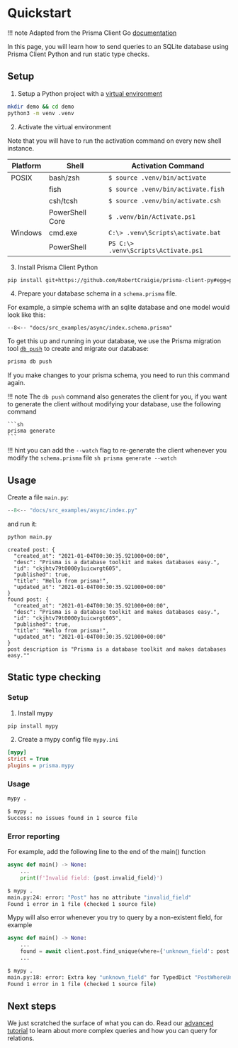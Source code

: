 # Quickstart

!!! note
    Adapted from the Prisma Client Go [documentation](https://github.com/prisma/prisma-client-go/blob/master/docs/quickstart.md)

In this page, you will learn how to send queries to an SQLite database using Prisma Client Python and
run static type checks.

## Setup

1) Setup a Python project with a [virtual environment](https://docs.python.org/3/library/venv.html)

```sh
mkdir demo && cd demo
python3 -m venv .venv
```


2) Activate the virtual environment

Note that you will have to run the activation command on every new shell instance.

| Platform | Shell           | Activation Command                      |
| -------- | --------------- | --------------------------------------- |
| POSIX    | bash/zsh        | `$ source .venv/bin/activate`           |
|          | fish            | `$ source .venv/bin/activate.fish`      |
|          | csh/tcsh        | `$ source .venv/bin/activate.csh`       |
|          | PowerShell Core | `$ .venv/bin/Activate.ps1`              |
| Windows  | cmd.exe         | `C:\> .venv\Scripts\activate.bat`       |
|          | PowerShell      | `PS C:\> .venv\Scripts\Activate.ps1`    |


3) Install Prisma Client Python

<!-- TODO: show how to setup a synchronous as well and explain the difference -->

```sh
pip install git+https://github.com/RobertCraigie/prisma-client-py#egg=prisma.io[aiohttp]
```

4) Prepare your database schema in a `schema.prisma` file.

For example, a simple schema with an sqlite database and one model would look like this:

```prisma
--8<-- "docs/src_examples/async/index.schema.prisma"
```


To get this up and running in your database, we use the Prisma migration
tool [`db push`](https://www.prisma.io/docs/reference/api-reference/command-reference#db-push)
to create and migrate our database:

```sh
prisma db push
```

If you make changes to your prisma schema, you need to run this command again.

!!! note
    The `db push` command also generates the client for you, if you want to generate the client without
    modifying your database, use the following command

    ```sh
    prisma generate
    ```

!!! hint
    you can add the `--watch` flag to re-generate the client whenever you modify the `schema.prisma` file
    ```sh
    prisma generate --watch
    ```

## Usage

Create a file `main.py`:

```py
--8<-- "docs/src_examples/async/index.py"
```

and run it:

```sh
python main.py
```

```
created post: {
  "created_at": "2021-01-04T00:30:35.921000+00:00",
  "desc": "Prisma is a database toolkit and makes databases easy.",
  "id": "ckjhtv79t0000y1uicwrgt605",
  "published": true,
  "title": "Hello from prisma!",
  "updated_at": "2021-01-04T00:30:35.921000+00:00"
}
found post: {
  "created_at": "2021-01-04T00:30:35.921000+00:00",
  "desc": "Prisma is a database toolkit and makes databases easy.",
  "id": "ckjhtv79t0000y1uicwrgt605",
  "published": true,
  "title": "Hello from prisma!",
  "updated_at": "2021-01-04T00:30:35.921000+00:00"
}
post description is "Prisma is a database toolkit and makes databases easy.""
```

## Static type checking

### Setup

1) Install mypy

```sh
pip install mypy
```

2) Create a mypy config file `mypy.ini`

```ini
[mypy]
strict = True
plugins = prisma.mypy
```

### Usage

```sh
mypy .
```

```sh
$ mypy .
Success: no issues found in 1 source file
```

### Error reporting

For example, add the following line to the end of the main() function

```py
async def main() -> None:
    ...
    print(f'Invalid field: {post.invalid_field}')
```

```sh
$ mypy .
main.py:24: error: "Post" has no attribute "invalid_field"
Found 1 error in 1 file (checked 1 source file)
```

Mypy will also error whenever you try to query by a non-existent field, for example

```py
async def main() -> None:
    ...
    found = await client.post.find_unique(where={'unknown_field': post.id})
    ...
```

```sh
$ mypy .
main.py:18: error: Extra key "unknown_field" for TypedDict "PostWhereUniqueInput"
Found 1 error in 1 file (checked 1 source file)
```


## Next steps

We just scratched the surface of what you can do. Read our [advanced tutorial](advanced.md) to learn about more
complex queries and how you can query for relations.

